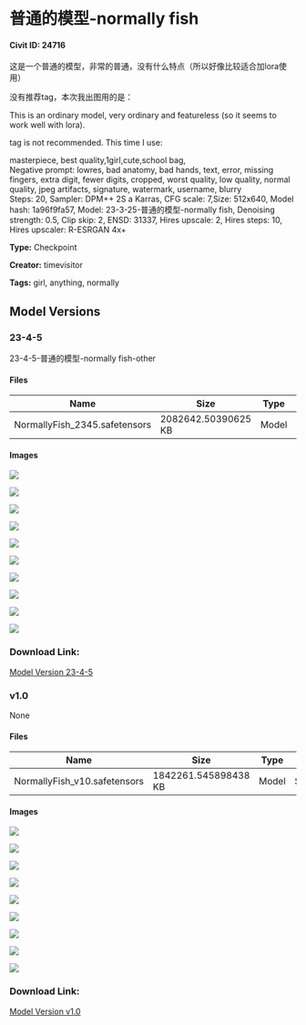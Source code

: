 # 普通的模型-normally fish

#### Civit ID: 24716

<p>这是一个普通的模型，非常的普通，没有什么特点（所以好像比较适合加lora使用）</p><p>没有推荐tag，本次我出图用的是：</p><p>This is an ordinary model, very ordinary and featureless (so it seems to work well with lora).</p><p>tag is not recommended. This time I use:</p><p>masterpiece, best quality,1girl,cute,school bag, <br />Negative prompt: lowres, bad anatomy, bad hands, text, error, missing fingers, extra digit, fewer digits, cropped, worst quality, low quality, normal quality, jpeg artifacts, signature, watermark, username, blurry<br />Steps: 20, Sampler: DPM++ 2S a Karras, CFG scale: 7,Size: 512x640, Model hash: 1a96f9fa57, Model: 23-3-25-普通的模型-normally fish, Denoising strength: 0.5, Clip skip: 2, ENSD: 31337, Hires upscale: 2, Hires steps: 10, Hires upscaler: R-ESRGAN 4x+</p>

**Type:** Checkpoint

**Creator:** timevisitor

**Tags:** girl, anything, normally

## Model Versions

### 23-4-5

<p>23-4-5-普通的模型-normally fish-other</p>

#### Files

| Name | Size | Type | Format | Download Url | AutoV1 | AutoV2 | SHA256 | CRC32 | BLAKE3 |
| --- | --- | --- | --- | --- | --- | --- | --- | --- | --- |
| NormallyFish_2345.safetensors | 2082642.50390625 KB | Model | SafeTensor | https://civitai.com/api/download/models/36114 | A9185C90 | 6BE7C03F8F | 6BE7C03F8F2DAE0D436C54F7BF6E2914F2B26DD33BED7B5B51601A84821A3E40 | F14EA3D0 | 2EB97ADE3B244724CAD0833A300135EBC5E266A6E134062A49D88D8EE9850D3B |

#### Images

<p><img src="https://image.civitai.com/xG1nkqKTMzGDvpLrqFT7WA/3a5022de-7f33-4d03-b1c3-0ddef7604d00/width=450/429149.jpeg" /></p>

<p><img src="https://image.civitai.com/xG1nkqKTMzGDvpLrqFT7WA/b2d4aef8-87fa-4191-f1a6-f7c429869c00/width=450/429150.jpeg" /></p>

<p><img src="https://image.civitai.com/xG1nkqKTMzGDvpLrqFT7WA/48fb578e-0a0f-4fb6-a4fe-d939b7942700/width=450/429152.jpeg" /></p>

<p><img src="https://image.civitai.com/xG1nkqKTMzGDvpLrqFT7WA/015bc48f-381c-4f76-eabc-0c9fd43d5f00/width=450/429151.jpeg" /></p>

<p><img src="https://image.civitai.com/xG1nkqKTMzGDvpLrqFT7WA/03dc21b1-203a-4d6c-fad8-c67c679ecc00/width=450/429153.jpeg" /></p>

<p><img src="https://image.civitai.com/xG1nkqKTMzGDvpLrqFT7WA/751235ea-e57e-4e09-4ffd-c49b27fd9300/width=450/429154.jpeg" /></p>

<p><img src="https://image.civitai.com/xG1nkqKTMzGDvpLrqFT7WA/bb9b39bd-ef46-44e0-c4b5-d2ac9c3ff800/width=450/429155.jpeg" /></p>

<p><img src="https://image.civitai.com/xG1nkqKTMzGDvpLrqFT7WA/a300029f-5910-4b23-bb41-86b29c037a00/width=450/429157.jpeg" /></p>

<p><img src="https://image.civitai.com/xG1nkqKTMzGDvpLrqFT7WA/925d8a87-fa54-438c-efd7-a01e2592ae00/width=450/429158.jpeg" /></p>

<p><img src="https://image.civitai.com/xG1nkqKTMzGDvpLrqFT7WA/c814866c-e3d4-4dad-e859-c4a355646500/width=450/429156.jpeg" /></p>

### Download Link:

[Model Version 23-4-5](https://civitai.com/api/download/models/36114)

### v1.0

None

#### Files

| Name | Size | Type | Format | Download Url | AutoV1 | AutoV2 | SHA256 | CRC32 | BLAKE3 |
| --- | --- | --- | --- | --- | --- | --- | --- | --- | --- |
| NormallyFish_v10.safetensors | 1842261.545898438 KB | Model | SafeTensor | https://civitai.com/api/download/models/29566 | A6FB00AF | 1A96F9FA57 | 1A96F9FA57E1945C1DFA190BD37618B08B3718A3FFE39AC4259520DE1AA3D6B2 | 3C63762B | 18563F1057F8341B1A779EF520F75D3CEC5669199A6BCCFB2F41DB9E00341F24 |

#### Images

<p><img src="https://image.civitai.com/xG1nkqKTMzGDvpLrqFT7WA/91b6e273-7ded-496d-38a3-57a54d0db800/width=450/334514.jpeg" /></p>

<p><img src="https://image.civitai.com/xG1nkqKTMzGDvpLrqFT7WA/35bdd96b-80f8-46a8-cc4e-b53268f41800/width=450/334522.jpeg" /></p>

<p><img src="https://image.civitai.com/xG1nkqKTMzGDvpLrqFT7WA/257cdde3-876c-48c1-02f4-a7ca89f85400/width=450/334521.jpeg" /></p>

<p><img src="https://image.civitai.com/xG1nkqKTMzGDvpLrqFT7WA/02b04909-6532-4165-06b3-c56bcad9c400/width=450/334520.jpeg" /></p>

<p><img src="https://image.civitai.com/xG1nkqKTMzGDvpLrqFT7WA/367ef084-d7fe-4423-66e8-686bee278200/width=450/334519.jpeg" /></p>

<p><img src="https://image.civitai.com/xG1nkqKTMzGDvpLrqFT7WA/cf4e64ba-5522-4d51-02a0-f1a5896b7800/width=450/334518.jpeg" /></p>

<p><img src="https://image.civitai.com/xG1nkqKTMzGDvpLrqFT7WA/2dca4c8c-fa9e-4e2b-09d9-1e325ca04700/width=450/334517.jpeg" /></p>

<p><img src="https://image.civitai.com/xG1nkqKTMzGDvpLrqFT7WA/aebc658c-acc3-4a69-f925-a1908ac0fd00/width=450/334516.jpeg" /></p>

<p><img src="https://image.civitai.com/xG1nkqKTMzGDvpLrqFT7WA/d41173f1-9bfe-4669-b8a9-bce5c9a32e00/width=450/334515.jpeg" /></p>

### Download Link:

[Model Version v1.0](https://civitai.com/api/download/models/29566)

